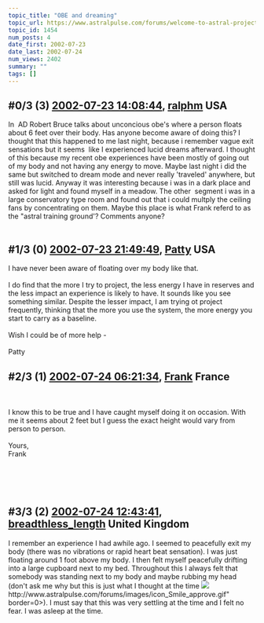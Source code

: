 ```yaml
---
topic_title: "OBE and dreaming"
topic_url: https://www.astralpulse.com/forums/welcome-to-astral-projection-experiences!/obe-and-dreaming
topic_id: 1454
num_posts: 4
date_first: 2002-07-23
date_last: 2002-07-24
num_views: 2402
summary: ""
tags: []
---
```


## \#0/3 (3) [2002-07-23 14:08:44](https://www.astralpulse.com/forums/index.php?msg=117191), [ralphm](https://www.astralpulse.com/forums/profile/?u=488) USA ##
<section>
In  AD Robert Bruce talks about unconcious obe's where a person floats about 6 feet over their body. Has anyone become aware of doing this? I thought that this happened to me last night, because i remember vague exit sensations but it seems  like I experienced lucid dreams afterward. I thought of this because my recent obe experiences have been mostly of going out of my body and not having any energy to move. Maybe last night i did the same but switched to dream mode and never really 'traveled' anywhere, but still was lucid. Anyway it was interesting because i was in a dark place and asked for light and found myself in a meadow. The other  segment i was in a large conservatory type room and found out that i could multply the ceiling fans by concentrating on them. Maybe this place is what Frank referd to as the "astral training ground'? Comments anyone?
<br>
<br>
</section>

## \#1/3 (0) [2002-07-23 21:49:49](https://www.astralpulse.com/forums/index.php?msg=8980), [Patty](https://www.astralpulse.com/forums/profile/?u=673) USA ##
<section>
I have never been aware of floating over my body like that.
<br>
<br>
I do find that the more I try to project, the less energy I have in reserves and the less impact an experience is likely to have. It sounds like you see something similar. Despite the lesser impact, I am trying ot project frequently, thinking that the more you use the system, the more energy you start to carry as a baseline.
<br>
<br>
Wish I could be of more help -
<br>
<br>
Patty
</section>

## \#2/3 (1) [2002-07-24 06:21:34](https://www.astralpulse.com/forums/index.php?msg=8996), [Frank](https://www.astralpulse.com/forums/profile/?u=359) France ##
<section>
<br>
<br>
I know this to be true and I have caught myself doing it on occasion. With me it seems about 2 feet but I guess the exact height would vary from person to person.
<br>
<br>
Yours,
<br>
Frank
<br>
<br>
<br>
<br>
<br>
</section>

## \#3/3 (2) [2002-07-24 12:43:41](https://www.astralpulse.com/forums/index.php?msg=9024), [breadthless_length](https://www.astralpulse.com/forums/profile/?u=704) United Kingdom ##
<section>
I remember an experience I had awhile ago. I seemed to peacefully exit my body (there was no vibrations or rapid heart beat sensation). I was just floating around 1 foot above my body. I then felt myself peacefully drifting into a large cupboard next to my bed. Throughout this I always felt that somebody was standing next to my body and maybe rubbing my head (don't ask me why but this is just what I thought at the time
<img class="bbc_link" href="http://www.astralpulse.com/forums/images/icon_Smile_approve.gif" rel="noopener" src='"&lt;a' target="_blank"/>
http://www.astralpulse.com/forums/images/icon_Smile_approve.gif" border=0&gt;). I must say that this was very settling at the time and I felt no fear. I was asleep at the time.
<br>
<br>
</section>